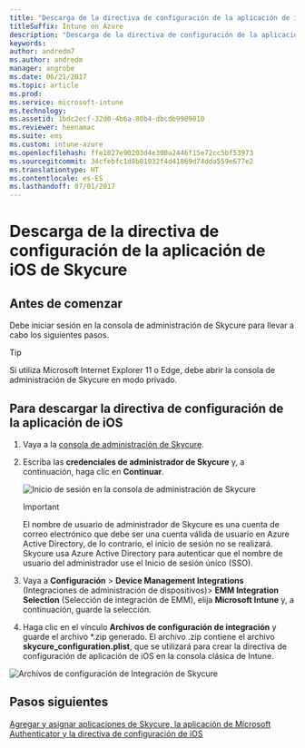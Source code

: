 ```yaml
---
title: "Descarga de la directiva de configuración de la aplicación de iOS de Skycure para usarla con Intune"
titleSuffix: Intune on Azure
description: "Descarga de la directiva de configuración de la aplicación de iOS de Skycure para usarla con Intune."
keywords: 
author: andredm7
ms.author: andredm
manager: angrobe
ms.date: 06/21/2017
ms.topic: article
ms.prod: 
ms.service: microsoft-intune
ms.technology: 
ms.assetid: 1bdc2ecf-32d0-4b6a-80b4-dbcdb9909010
ms.reviewer: heenamac
ms.suite: ems
ms.custom: intune-azure
ms.openlocfilehash: ffe1027e90203d4e300a2446f15e72cc5bf53973
ms.sourcegitcommit: 34cfebfc1d8b81032f4d41869d74dda559e677e2
ms.translationtype: HT
ms.contentlocale: es-ES
ms.lasthandoff: 07/01/2017
---
```

# <a name="download-skycure-ios-app-configuration-policy"></a>Descarga de la directiva de configuración de la aplicación de iOS de Skycure

## <a name="before-you-begin"></a>Antes de comenzar

Debe iniciar sesión en la consola de administración de Skycure para llevar a cabo los siguientes pasos.

> [!TIP] 
> Si utiliza Microsoft Internet Explorer 11 o Edge, debe abrir la consola de administración de Skycure en modo privado.

## <a name="to-download-the-ios-app-configuration-policy"></a>Para descargar la directiva de configuración de la aplicación de iOS

1.  Vaya a la [consola de administración de Skycure](https://aad.skycure.com).

2.  Escriba las **credenciales de administrador de Skycure** y, a continuación, haga clic en **Continuar**.

    ![Inicio de sesión en la consola de administración de Skycure](./media/skycure-ios-app-1.png)

    > [!IMPORTANT] 
    > El nombre de usuario de administrador de Skycure es una cuenta de correo electrónico que debe ser una cuenta válida de usuario en Azure Active Directory, de lo contrario, el inicio de sesión no se realizará. Skycure usa Azure Active Directory para autenticar que el nombre de usuario del administrador use el Inicio de sesión único (SSO).

3.  Vaya a **Configuración** &gt; **Device Management Integrations** (Integraciones de administración de dispositivos)&gt; **EMM Integration Selection** (Selección de integración de EMM), elija **Microsoft Intune** y, a continuación, guarde la selección.

4.  Haga clic en el vínculo **Archivos de configuración de integración** y guarde el archivo \*.zip generado. El archivo .zip contiene el archivo **skycure\_configuration.plist**, que se utilizará para crear la directiva de configuración de aplicación de iOS en la consola clásica de Intune.

![Archivos de configuración de Integración de Skycure](./media/skycure-ios-app-2.png)

## <a name="next-steps"></a>Pasos siguientes

[Agregar y asignar aplicaciones de Skycure, la aplicación de Microsoft Authenticator y la directiva de configuración de iOS](mtd-apps-ios-app-configuration-policy-add-assign.md)
